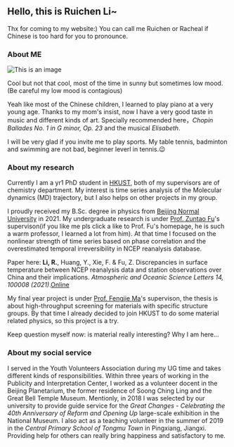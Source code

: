 ## Hello, this is Ruichen Li~

Thx for coming to my website:) You can call me Ruichen or Racheal if Chinese is too hard for you to pronounce.

### About ME

![This is an image](https://i.ibb.co/Kxz0qFh/20220210142807.jpg)

Cool but not that cool, most of the time in sunny but sometimes low mood. (Be careful my low mood is contagious)

Yeah like most of the Chinese children, I learned to play piano at a very young age. Thanks to my mom's insist, now I have a very good taste in music and different kinds of art. Specially recommended here，*Chopin Ballades No. 1 in G minor, Op. 23* and the musical *Elisabeth*.

I will be very glad if you invite me to play sports. My table tennis, badminton and swimming are not bad, beginner leverl in tennis.:wink:

### About my research

Currently I am a yr1 PhD student in [HKUST](https://hkust.edu.hk/), both of my supervisors are of chemistry department. My interest is time series analysis of the Molecular dynamics (MD) trajectory, but I also helps on other projects in my group.

I proudly received my B.Sc. degree in physics from [Beijing Normal University](https://english.bnu.edu.cn/) in 2021. My undergraduate research is under [Prof. Zuntao Fu](http://faculty.pku.edu.cn/fuzuntao/en/index.htm)'s supervison(if you like me pls click a like to Prof. Fu's homepage, he is such a warm professor, I learned a lot from him). At that time I focused on the nonlinear strength of time series based on phase correlation and the overestimated temporal irreversibility in NCEP reanalysis database. 

Paper here: **Li, R.**, Huang, Y., Xie, F. & Fu, Z. Discrepancies in surface temperature between NCEP reanalysis data and station observations over China and their implications. *Atmospheric and Oceanic Science Letters 14, 100008 (2021)*.[Online](https://doi.org/10.1016/j.aosl.2020.100008)

My final year project is under [Prof. Fengjie Ma](http://virphysics.bnu.edu.cn/web/application/faculty/mafengjie/index.htm)'s supervison, the thesis is about high-throughput screening for materials with specific structure groups. By that time I already decided to join HKUST to do some material related physics, so this project is a try.

Keep question myself now: is material really interesting? Why I am here...

### About my social service

I served in the Youth Volunteers Association during my UG time and takes different kinds of responsibilities. Within three years of working in the Publicity and Interpretation Center, I worked as a volunteer docent in the Beijing Planetarium, the former residence of Soong Ching Ling and the Great Bell Temple Museum. Mentionly, in 2018 I was selected by our university to provide guide service for the *Great Changes - Celebrating the 40th Anniversary of Reform and Opening Up* large-scale exhibition in the National Museum. I also act as a teaching volunteer in the summer of 2019 in the *Central Primary School of Tongmu Town* in Pingxiang, Jiangxi. Providing help for others can really bring happiness and satisfactory to me.
